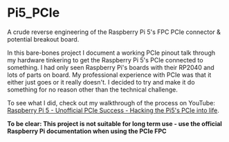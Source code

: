 # Pi5_PCIe
A crude reverse engineering of the Raspberry Pi 5's FPC PCIe connector &amp; potential breakout board.

In this bare-bones project I document a working PCIe pinout talk through my hardware tinkering to get the Raspberry Pi 5's PCIe connected to something. I had only seen Raspberry Pi's boards with their RP2040 and lots of parts on board. My professional experience with PCIe was that it either just goes or it really doesn't. I decided to try and make it do something for no reason other than the technical challenge.

To see what I did, check out my walkthrough of the process on YouTube: [Raspberry Pi 5 - Unofficial PCIe Success - Hacking the Pi5's PCIe into life](https://youtu.be/G5VOzO_ERTM).

**To be clear: This project is not suitable for long term use - use the official Raspberry Pi documentation when using the PCIe FPC**
